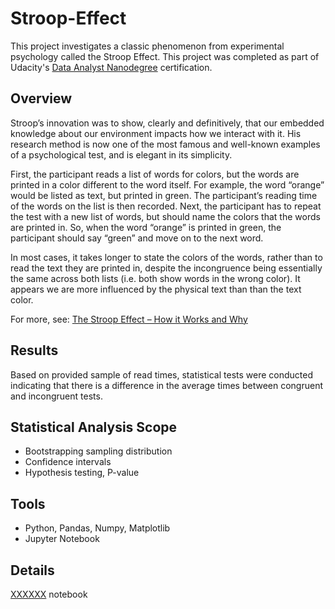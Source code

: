 # Stroop-Effect
This project investigates a classic phenomenon from experimental psychology called the Stroop Effect. This project was completed as part of Udacity's [Data Analyst Nanodegree](https://eu.udacity.com/course/data-analyst-nanodegree--nd002) certification.

## Overview
Stroop’s innovation was to show, clearly and definitively, that our embedded knowledge about our environment impacts how we interact with it. His research method is now one of the most famous and well-known examples of a psychological test, and is elegant in its simplicity.

First, the participant reads a list of words for colors, but the words are printed in a color different to the word itself. For example, the word “orange” would be listed as text, but printed in green. The participant’s reading time of the words on the list is then recorded. Next, the participant has to repeat the test with a new list of words, but should name the colors that the words are printed in. So, when the word “orange” is printed in green, the participant should say “green” and move on to the next word.

In most cases, it takes longer to state the colors of the words, rather than to read the text they are printed in, despite the incongruence being essentially the same across both lists (i.e. both show words in the wrong color). It appears we are more influenced by the physical text than than the text color.

For more, see: [The Stroop Effect – How it Works and Why](https://imotions.com/blog/the-stroop-effect/)

## Results
Based on provided sample of read times, statistical tests were conducted indicating that there is a difference in the average times between congruent and incongruent tests.

## Statistical Analysis Scope
- Bootstrapping sampling distribution
- Confidence intervals
- Hypothesis testing, P-value

## Tools
- Python, Pandas, Numpy, Matplotlib
- Jupyter Notebook

## Details
[XXXXXX](blank) notebook
